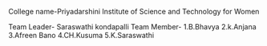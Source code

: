  College name-Priyadarshini Institute of Science and Technology for Women
 
 Team Leader- Saraswathi kondapalli
 Team Member- 1.B.Bhavya
              2.k.Anjana
              3.Afreen Bano
              4.CH.Kusuma
              5.K.Saraswathi
